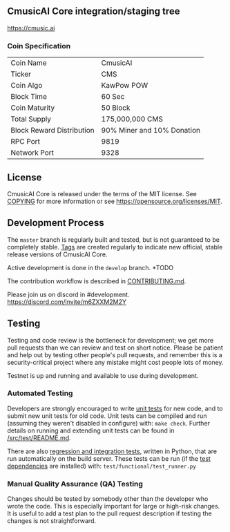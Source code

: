 ## CmusicAI Core integration/staging tree

https://cmusic.ai

### Coin Specification

<table>
<tr><td>Coin Name</td><td>CmusicAI</td></tr>
<tr><td>Ticker</td><td>CMS</td></tr>
<tr><td>Coin Algo</td><td>KawPow POW</td></tr>
<tr><td>Block Time</td><td>60 Sec</td></tr>
<tr><td>Coin Maturity</td><td>50 Block</td></tr>
<tr><td>Total Supply</td><td>175,000,000 CMS</td></tr>
<tr><td>Block Reward Distribution</td><td>90% Miner and 10% Donation</td></tr>
<tr><td>RPC Port</td><td>9819</td></tr>
<tr><td>Network Port</td><td>9328</td></tr>
</table>

## License

CmusicAI Core is released under the terms of the MIT license. See [COPYING](COPYING) for more information or see https://opensource.org/licenses/MIT.

## Development Process

The `master` branch is regularly built and tested, but is not guaranteed to be
completely stable. [Tags](TODO) are created
regularly to indicate new official, stable release versions of CmusicAI Core.

Active development is done in the `develop` branch.  *TODO

The contribution workflow is described in [CONTRIBUTING.md](CONTRIBUTING.md).

Please join us on discord in #development.
https://discord.com/invite/m6ZXXM2M2Y

## Testing

Testing and code review is the bottleneck for development; we get more pull
requests than we can review and test on short notice. Please be patient and help out by testing
other people's pull requests, and remember this is a security-critical project where any mistake might cost people
lots of money.

Testnet is up and running and available to use during development.

### Automated Testing

Developers are strongly encouraged to write [unit tests](src/test/README.md) for new code, and to
submit new unit tests for old code. Unit tests can be compiled and run
(assuming they weren't disabled in configure) with: `make check`. Further details on running
and extending unit tests can be found in [/src/test/README.md](/src/test/README.md).

There are also [regression and integration tests](/test), written
in Python, that are run automatically on the build server.
These tests can be run (if the [test dependencies](/test) are installed) with: `test/functional/test_runner.py`

### Manual Quality Assurance (QA) Testing

Changes should be tested by somebody other than the developer who wrote the
code. This is especially important for large or high-risk changes. It is useful
to add a test plan to the pull request description if testing the changes is
not straightforward.
